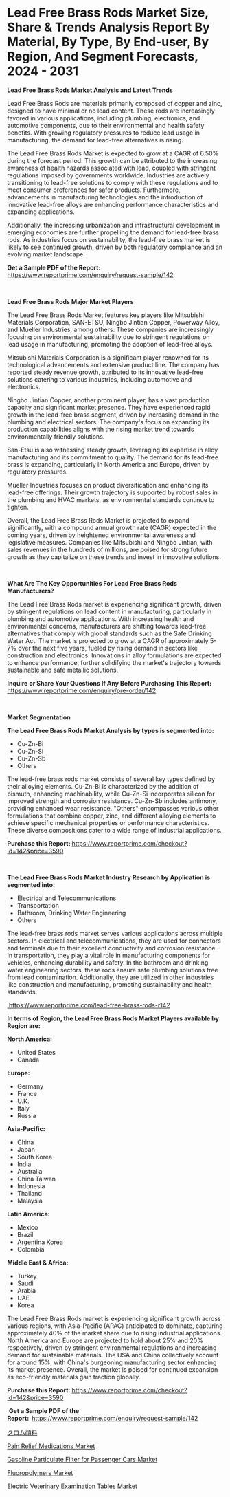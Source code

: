 <p><h1>Lead Free Brass Rods Market Size, Share & Trends Analysis Report By Material, By Type, By End-user, By Region, And Segment Forecasts, 2024 - 2031</h1></p><p><strong>Lead Free Brass Rods Market Analysis and Latest Trends</strong></p>
<p><p>Lead Free Brass Rods are materials primarily composed of copper and zinc, designed to have minimal or no lead content. These rods are increasingly favored in various applications, including plumbing, electronics, and automotive components, due to their environmental and health safety benefits. With growing regulatory pressures to reduce lead usage in manufacturing, the demand for lead-free alternatives is rising.</p><p>The Lead Free Brass Rods Market is expected to grow at a CAGR of 6.50% during the forecast period. This growth can be attributed to the increasing awareness of health hazards associated with lead, coupled with stringent regulations imposed by governments worldwide. Industries are actively transitioning to lead-free solutions to comply with these regulations and to meet consumer preferences for safer products. Furthermore, advancements in manufacturing technologies and the introduction of innovative lead-free alloys are enhancing performance characteristics and expanding applications. </p><p>Additionally, the increasing urbanization and infrastructural development in emerging economies are further propelling the demand for lead-free brass rods. As industries focus on sustainability, the lead-free brass market is likely to see continued growth, driven by both regulatory compliance and an evolving market landscape.</p></p>
<p><strong>Get a Sample PDF of the Report:&nbsp;</strong> <a href="https://www.reportprime.com/enquiry/request-sample/142">https://www.reportprime.com/enquiry/request-sample/142</a></p>
<p>&nbsp;</p>
<p><strong>Lead Free Brass Rods Major Market Players</strong></p>
<p><p>The Lead Free Brass Rods Market features key players like Mitsubishi Materials Corporation, SAN-ETSU, Ningbo Jintian Copper, Powerway Alloy, and Mueller Industries, among others. These companies are increasingly focusing on environmental sustainability due to stringent regulations on lead usage in manufacturing, promoting the adoption of lead-free alloys.</p><p>Mitsubishi Materials Corporation is a significant player renowned for its technological advancements and extensive product line. The company has reported steady revenue growth, attributed to its innovative lead-free solutions catering to various industries, including automotive and electronics.</p><p>Ningbo Jintian Copper, another prominent player, has a vast production capacity and significant market presence. They have experienced rapid growth in the lead-free brass segment, driven by increasing demand in the plumbing and electrical sectors. The company's focus on expanding its production capabilities aligns with the rising market trend towards environmentally friendly solutions.</p><p>San-Etsu is also witnessing steady growth, leveraging its expertise in alloy manufacturing and its commitment to quality. The demand for its lead-free brass is expanding, particularly in North America and Europe, driven by regulatory pressures.</p><p>Mueller Industries focuses on product diversification and enhancing its lead-free offerings. Their growth trajectory is supported by robust sales in the plumbing and HVAC markets, as environmental standards continue to tighten.</p><p>Overall, the Lead Free Brass Rods Market is projected to expand significantly, with a compound annual growth rate (CAGR) expected in the coming years, driven by heightened environmental awareness and legislative measures. Companies like Mitsubishi and Ningbo Jintian, with sales revenues in the hundreds of millions, are poised for strong future growth as they capitalize on these trends and invest in innovative solutions.</p></p>
<p>&nbsp;</p>
<p><strong>What Are The Key Opportunities For Lead Free Brass Rods Manufacturers?</strong></p>
<p><p>The Lead Free Brass Rods market is experiencing significant growth, driven by stringent regulations on lead content in manufacturing, particularly in plumbing and automotive applications. With increasing health and environmental concerns, manufacturers are shifting towards lead-free alternatives that comply with global standards such as the Safe Drinking Water Act. The market is projected to grow at a CAGR of approximately 5-7% over the next five years, fueled by rising demand in sectors like construction and electronics. Innovations in alloy formulations are expected to enhance performance, further solidifying the market's trajectory towards sustainable and safe metallic solutions.</p></p>
<p><strong>Inquire or Share Your Questions If Any Before Purchasing This Report:</strong> <a href="https://www.reportprime.com/enquiry/pre-order/142">https://www.reportprime.com/enquiry/pre-order/142</a></p>
<p>&nbsp;</p>
<p><strong>Market Segmentation</strong></p>
<p><strong>The Lead Free Brass Rods Market Analysis by types is segmented into:</strong></p>
<p><ul><li>Cu-Zn-Bi</li><li>Cu-Zn-Si</li><li>Cu-Zn-Sb</li><li>Others</li></ul></p>
<p><p>The lead-free brass rods market consists of several key types defined by their alloying elements. Cu-Zn-Bi is characterized by the addition of bismuth, enhancing machinability, while Cu-Zn-Si incorporates silicon for improved strength and corrosion resistance. Cu-Zn-Sb includes antimony, providing enhanced wear resistance. "Others" encompasses various other formulations that combine copper, zinc, and different alloying elements to achieve specific mechanical properties or performance characteristics. These diverse compositions cater to a wide range of industrial applications.</p></p>
<p><strong>Purchase this Report:&nbsp;</strong><a href="https://www.reportprime.com/checkout?id=142&price=3590">https://www.reportprime.com/checkout?id=142&price=3590</a></p>
<p>&nbsp;</p>
<p><strong>The Lead Free Brass Rods Market Industry Research by Application is segmented into:</strong></p>
<p><ul><li>Electrical and Telecommunications</li><li>Transportation</li><li>Bathroom, Drinking Water Engineering</li><li>Others</li></ul></p>
<p><p>The lead-free brass rods market serves various applications across multiple sectors. In electrical and telecommunications, they are used for connectors and terminals due to their excellent conductivity and corrosion resistance. In transportation, they play a vital role in manufacturing components for vehicles, enhancing durability and safety. In the bathroom and drinking water engineering sectors, these rods ensure safe plumbing solutions free from lead contamination. Additionally, they are utilized in other industries like construction and manufacturing, promoting sustainability and health standards.</p></p>
<p><a href="https://www.reportprime.com/lead-free-brass-rods-r142">&nbsp;https://www.reportprime.com/lead-free-brass-rods-r142</a></p>
<p><strong>In terms of Region, the Lead Free Brass Rods Market Players available by Region are:</strong></p>
<p>
    <p> <strong> North America: </strong>
        <ul>
            <li>United States</li>
            <li>Canada</li>
        </ul>
        </p> 
    <p> <strong> Europe: </strong>
        <ul>
            <li>Germany</li>
            <li>France</li>
            <li>U.K.</li>
            <li>Italy</li>
            <li>Russia</li>
        </ul>
        </p> 
    <p> <strong> Asia-Pacific: </strong>
        <ul>
            <li>China</li>
            <li>Japan</li>
            <li>South Korea</li>
            <li>India</li>
            <li>Australia</li>
            <li>China Taiwan</li>
            <li>Indonesia</li>
            <li>Thailand</li>
            <li>Malaysia</li>
        </ul>
        </p> 
    <p> <strong> Latin America: </strong>
        <ul>
            <li>Mexico</li>
            <li>Brazil</li>
            <li>Argentina Korea</li>
            <li>Colombia</li>
        </ul>
        </p> 
    <p> <strong> Middle East & Africa: </strong>
        <ul>
            <li>Turkey</li>
            <li>Saudi</li>
            <li>Arabia</li>
            <li>UAE</li>
            <li>Korea</li>
        </ul>
    </p>
    </p>
<p><p>The Lead Free Brass Rods market is experiencing significant growth across various regions, with Asia-Pacific (APAC) anticipated to dominate, capturing approximately 40% of the market share due to rising industrial applications. North America and Europe are projected to hold about 25% and 20% respectively, driven by stringent environmental regulations and increasing demand for sustainable materials. The USA and China collectively account for around 15%, with China's burgeoning manufacturing sector enhancing its market presence. Overall, the market is poised for continued expansion as eco-friendly materials gain traction globally.</p></p>
<p><strong>Purchase this Report: </strong><a href="https://www.reportprime.com/checkout?id=142&price=3590">https://www.reportprime.com/checkout?id=142&price=3590</a></p>
<p>&nbsp;<strong>Get a Sample PDF of the Report:&nbsp;&nbsp;</strong><a href="https://www.reportprime.com/enquiry/request-sample/142">https://www.reportprime.com/enquiry/request-sample/142</a></p>
<p><strong></strong></p>
<p><p><a href="https://medium.com/@oswaldheman9gu/%E6%88%A6%E7%95%A5%E7%9A%84%E3%83%AD%E3%83%BC%E3%83%89%E3%83%9E%E3%83%83%E3%83%97-%E3%82%B0%E3%83%AD%E3%83%BC%E3%83%90%E3%83%AB%E3%82%AF%E3%83%AD%E3%83%A0%E9%A1%94%E6%96%99%E5%B8%82%E5%A0%B4%E3%81%AE%E6%B4%9E%E5%AF%9F%E3%81%A8%E6%A9%9F%E4%BC%9A-2024%E5%B9%B4-2031%E5%B9%B4-58d6611a2512">クロム顔料</a></p><p><a href="https://medium.com/@acqwoncopeland76/pain-relief-medications-market-size-growth-trends-statistics-forecasts-2024-2031-8a7dce114035">Pain Relief Medications Market</a></p><p><a href="https://issuu.com/reportprime-2/docs/gasoline-particulate-filter-for-pas_398a95a451b0ac">Gasoline Particulate Filter for Passenger Cars Market</a></p><p><a href="https://github.com/angelajermaine/Market-Research-Report-List-5/blob/main/fluoropolymers-market.md">Fluoropolymers Market</a></p><p><a href="https://www.linkedin.com/pulse/global-electric-veterinary-examination-tables-industry-analysis-jyzse?trackingId=4Khqm7CFQlueQ%2BtGu9bRDw%3D%3D">Electric Veterinary Examination Tables Market</a></p></p>